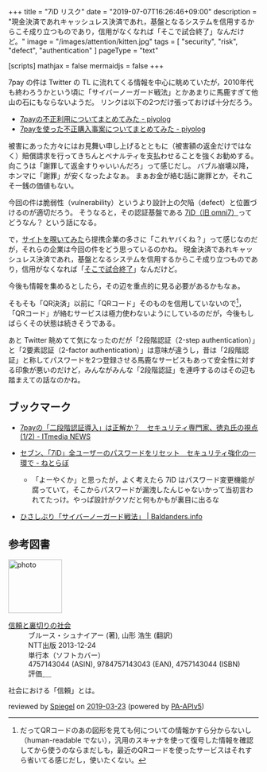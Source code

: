 +++
title = "7iD リスク"
date =  "2019-07-07T16:26:46+09:00"
description = "現金決済であれキャッシュレス決済であれ，基盤となるシステムを信用するからこそ成り立つものであり，信用がなくなれば「そこで試合終了」なんだけど。"
image = "/images/attention/kitten.jpg"
tags = [ "security", "risk", "defect", "authentication" ]
pageType = "text"

[scripts]
  mathjax = false
  mermaidjs = false
+++

7pay の件は Twitter の TL に流れてくる情報を中心に眺めていたが，2010年代も終わろうかという頃に「サイバーノーガード戦法」とかあまりに馬鹿すぎて他山の石にもならないようだ。
リンクは以下の2つだけ張っておけば十分だろう。

- [7payの不正利用についてまとめてみた - piyolog](https://piyolog.hatenadiary.jp/entry/2019/07/04/065925)
- [7payを使った不正購入事案についてまとめてみた - piyolog](https://piyolog.hatenadiary.jp/entry/2019/07/05/055548)

被害にあった方々にはお見舞い申し上げるとともに（被害額の返金だけではなく）賠償請求を行ってきちんとペナルティを支払わせることを強くお勧めする。
向こうは「謝罪して返金すりゃいいんだろ」って感じだし。
バブル崩壊以降，ホンマに「謝罪」が安くなったよなぁ。
まぁお金が絡む話に謝罪とか，それこそ一銭の価値もない。

今回の件は脆弱性（vulnerability）というより設計上の欠陥（defect）と位置づけるのが適切だろう。
そうなると，その認証基盤である [7iD（旧 omni7）](https://www.omni7.jp/)ってどうなん？ という話になる。

で，[サイトを覗いてみた](https://www.omni7.jp/)ら提携企業の多さに「これヤバくね？」って感じなのだが，それらの企業は今回の件をどう思っているのかね。
現金決済であれキャッシュレス決済であれ，基盤となるシステムを信用するからこそ成り立つものであり，信用がなくなれば「[そこで試合終了](https://dic.nicovideo.jp/a/%E3%81%82%E3%81%8D%E3%82%89%E3%82%81%E3%81%9F%E3%82%89%E3%81%9D%E3%81%93%E3%81%A7%E8%A9%A6%E5%90%88%E7%B5%82%E4%BA%86%E3%81%A0%E3%82%88)」なんだけど。

今後も情報を集めるとしたら，その辺を重点的に見る必要があるかもなぁ。

そもそも「QR決済」以前に「QRコード」そのものを信用していないので[^qr1]，「QRコード」が絡むサービスは極力使わないようにしているのだが，今後もしばらくその状態は続きそうである。

[^qr1]: だってQRコードのあの図形を見ても何についての情報かすら分からないし（human-readable でない），汎用のスキャナを使って復号した情報を確認してから使うのならまだしも，最近のQRコードを使ったサービスはそれすら省いてる感じだし，使いたくない。

あと Twitter 眺めてて気になったのだが「2段階認証（2-step authentication）」と「2要素認証（2-factor authentication）」は意味が違うし，昔は「2段階認証」と称してパスワードを2つ登録させる馬鹿なサービスもあって安全性に対する印象が悪いのだけど，みんながみんな「2段階認証」を連呼するのはその辺も踏まえての話なのかね。

## ブックマーク

- [7payの「二段階認証導入」は正解か？　セキュリティ専門家、徳丸氏の視点 (1/2) - ITmedia NEWS](https://www.itmedia.co.jp/news/articles/1907/13/news020.html)
- [セブン、「7iD」全ユーザーのパスワードをリセット　セキュリティ強化の一環で - ねとらぼ](https://nlab.itmedia.co.jp/nl/articles/1907/30/news093.html) 
    - 「よーやくか」と思ったが，よく考えたら 7iD はパスワード変更機能が腐っていて，そこからパスワードが漏洩したんじゃないかって当初言われてたっけ。やっぱ設計がクソだと何もかもが裏目に出るな

- [ひさしぶり「サイバーノーガード戦法」 | Baldanders.info](https://baldanders.info/blog/000470/)

## 参考図書

<div class="hreview">
  <div class="photo"><a class="item url" href="https://www.amazon.co.jp/dp/4757143044?tag=baldandersinf-22&linkCode=ogi&th=1&psc=1"><img src="https://m.media-amazon.com/images/I/413qoSjODUL._SL160_.jpg" width="108" alt="photo"></a></div>
  <dl class="fn">
    <dt><a href="https://www.amazon.co.jp/dp/4757143044?tag=baldandersinf-22&linkCode=ogi&th=1&psc=1">信頼と裏切りの社会</a></dt>
    <dd>ブルース・シュナイアー (著), 山形 浩生 (翻訳)</dd>
    <dd>NTT出版 2013-12-24</dd>
    <dd>単行本（ソフトカバー）</dd>
    <dd>4757143044 (ASIN), 9784757143043 (EAN), 4757143044 (ISBN)</dd>
    <dd>評価<abbr class="rating fa-sm" title="5">&nbsp;<i class="fas fa-star"></i>&nbsp;<i class="fas fa-star"></i>&nbsp;<i class="fas fa-star"></i>&nbsp;<i class="fas fa-star"></i>&nbsp;<i class="fas fa-star"></i></abbr></dd>
  </dl>
  <p class="description">社会における「信頼」とは。</p>
  <p class="powered-by">reviewed by <a href='#maker' class='reviewer'>Spiegel</a> on <abbr class="dtreviewed" title="2019-03-23">2019-03-23</abbr> (powered by <a href="https://affiliate.amazon.co.jp/assoc_credentials/home">PA-APIv5</a>)</p>
</div>
